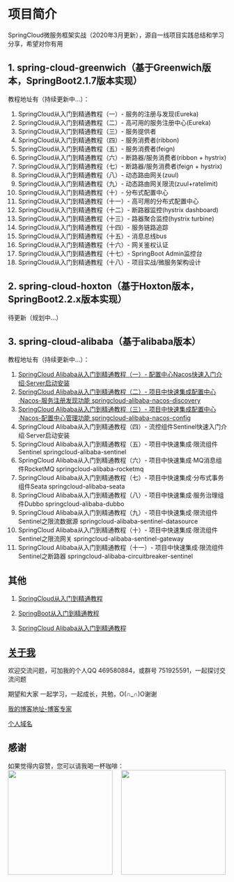 # 项目简介

SpringCloud微服务框架实战（2020年3月更新），源自一线项目实践总结和学习分享，希望对你有用

## 1. spring-cloud-greenwich（基于Greenwich版本，SpringBoot2.1.7版本实现）

教程地址有（持续更新中...）：

1. SpringCloud从入门到精通教程（一）- 服务的注册与发现(Eureka)
2. SpringCloud从入门到精通教程（二）- 高可用的服务注册中心(Eureka)
3. SpringCloud从入门到精通教程（三）- 服务提供者
4. SpringCloud从入门到精通教程（四）- 服务消费者(ribbon)
5. SpringCloud从入门到精通教程（五）- 服务消费者(feign)
6. SpringCloud从入门到精通教程（六）- 断路器/服务消费者(ribbon + hystrix)
7. SpringCloud从入门到精通教程（七）- 断路器/服务消费者(feign + hystrix)
8. SpringCloud从入门到精通教程（八）- 动态路由网关(zuul)
9. SpringCloud从入门到精通教程（九）- 动态路由网关限流(zuul+ratelimit)
10. SpringCloud从入门到精通教程（十）- 分布式配置中心
11. SpringCloud从入门到精通教程（十一）- 高可用的分布式配置中心
12. SpringCloud从入门到精通教程（十二）- 断路器监控(hystrix dashboard)
13. SpringCloud从入门到精通教程（十三）- 路器聚合监控(hystrix turbine)
14. SpringCloud从入门到精通教程（十四）- 服务链路追踪
15. SpringCloud从入门到精通教程（十五）- 消息总线bus
16. SpringCloud从入门到精通教程（十六）- 网关鉴权认证
17. SpringCloud从入门到精通教程（十七）- SpringBoot Admin监控台
18. SpringCloud从入门到精通教程（十八）- 项目实战/微服务架构设计

## 2. spring-cloud-hoxton（基于Hoxton版本，SpringBoot2.2.x版本实现）

待更新（规划中...）

## 3. spring-cloud-alibaba（基于alibaba版本）

教程地址有（持续更新中...）：

1. [SpringCloud Alibaba从入门到精通教程（一）- 配置中心Nacos快速入门介绍·Server启动安装](https://blog.csdn.net/hemin1003/article/details/105517901)
2. [SpringCloud Alibaba从入门到精通教程（二）- 项目中快速集成配置中心·Nacos-服务注册发现功能 springcloud-alibaba-nacos-discovery](https://hemin.blog.csdn.net/article/details/105517927)
3. [SpringCloud Alibaba从入门到精通教程（三）- 项目中快速集成配置中心·Nacos-配置中心管理功能 springcloud-alibaba-nacos-config](https://hemin.blog.csdn.net/article/details/105517950)
4. SpringCloud Alibaba从入门到精通教程（四）- 流控组件Sentinel快速入门介绍·Server启动安装
5. SpringCloud Alibaba从入门到精通教程（五）- 项目中快速集成·限流组件Sentinel springcloud-alibaba-sentinel
6. SpringCloud Alibaba从入门到精通教程（六）- 项目中快速集成·MQ消息组件RocketMQ springcloud-alibaba-rocketmq
7. SpringCloud Alibaba从入门到精通教程（七）- 项目中快速集成·分布式事务组件Seata springcloud-alibaba-seata
8. SpringCloud Alibaba从入门到精通教程（八）- 项目中快速集成·服务治理组件Dubbo springcloud-alibaba-dubbo
9. SpringCloud Alibaba从入门到精通教程（九）- 项目中快速集成·限流组件Sentinel之限流数据源 springcloud-alibaba-sentinel-datasource
10. SpringCloud Alibaba从入门到精通教程（十）- 项目中快速集成·限流组件Sentinel之限流网关 springcloud-alibaba-sentinel-gateway
11. SpringCloud Alibaba从入门到精通教程（十一）- 项目中快速集成·限流组件Sentinel之断路器 springcloud-alibaba-circuitbreaker-sentinel

## 其他

1. [SpringCloud从入门到精通教程](https://blog.csdn.net/hemin1003/article/details/82043611)

2. [SpringBoot从入门到精通教程](https://blog.csdn.net/hemin1003/article/details/82038244)

3. [SpringCloud Alibaba从入门到精通教程](https://blog.csdn.net/hemin1003/article/details/82043611)

## [关于我](http://heminit.com/about/)

欢迎交流问题，可加我的个人QQ 469580884，或群号 751925591，一起探讨交流问题

期望和大家 一起学习，一起成长，共勉，O(∩_∩)O谢谢

[我的博客地址-博客专家](http://blog.csdn.net/hemin1003)

[个人域名](http://heminit.com)

## 感谢
如果觉得内容赞，您可以请我喝一杯咖啡：
<br/>
<img src="http://cdn.popstar.toponegames.mobi/img/wechat.jpeg" width="240px" height="240px" />&nbsp;&nbsp;&nbsp;&nbsp;
<img src="http://cdn.popstar.toponegames.mobi/img/alipay.jpeg" width="240px" height="240px" />
